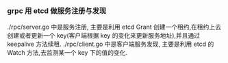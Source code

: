 ### grpc 用 etcd 做服务注册与发现
./rpc/server.go 中是服务注册, 主要是利用 etcd Grant 创建一个租约,在租约上去创建或者更新一个 key(客户端根据 key 的变化来更新服务地址),并且通过 keepalive 方法续租.
./rpc/client.go 中是客户端服务发现, 主要是利用 etcd 的 Watch 方法,去监测某一个 key 下的值的变化.